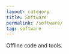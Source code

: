 ```yaml
---
layout: category
title: Software
permalink: /software/
tag: software
---
```


Offline code and tools.

